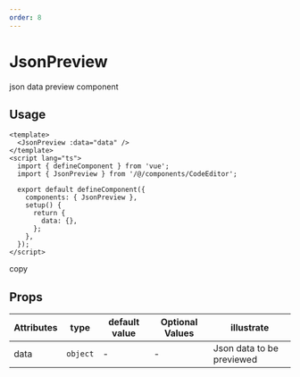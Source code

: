 ```yaml
---
order: 8
---
```


# JsonPreview

json data preview component

## Usage

```
<template>
  <JsonPreview :data="data" />
</template>
<script lang="ts">
  import { defineComponent } from 'vue';
  import { JsonPreview } from '/@/components/CodeEditor';

  export default defineComponent({
    components: { JsonPreview },
    setup() {
      return {
        data: {},
      };
    },
  });
</script>
```

copy

## Props

| Attributes | type     | default value | Optional Values | illustrate                |
| ---------- | -------- | ------------- | --------------- | ------------------------- |
| data       | `object` | \-            | \-              | Json data to be previewed |

